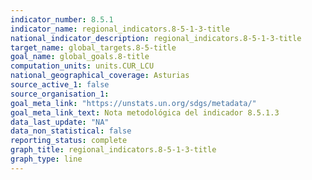 ```yaml
---
indicator_number: 8.5.1
indicator_name: regional_indicators.8-5-1-3-title
national_indicator_description: regional_indicators.8-5-1-3-title
target_name: global_targets.8-5-title
goal_name: global_goals.8-title
computation_units: units.CUR_LCU
national_geographical_coverage: Asturias
source_active_1: false
source_organisation_1:  
goal_meta_link: "https://unstats.un.org/sdgs/metadata/"
goal_meta_link_text: Nota metodológica del indicador 8.5.1.3
data_last_update: "NA"
data_non_statistical: false
reporting_status: complete
graph_title: regional_indicators.8-5-1-3-title
graph_type: line
---
```

